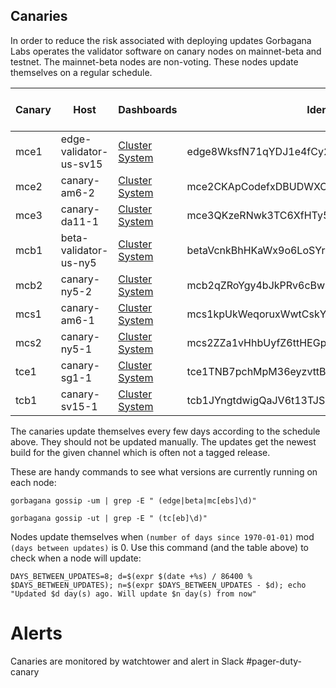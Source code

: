 ## Canaries
In order to reduce the risk associated with deploying updates Gorbagana Labs operates the validator software on canary nodes on mainnet-beta
and testnet. The mainnet-beta nodes are non-voting. These nodes update themselves on a regular schedule.

|Canary|Host|Dashboards|Identity|Cluster|Channel|Days between updates|
|------|----|----------|--------|-------|-------|-------------------:|
|mce1|edge-validator-us-sv15|[Cluster](https://metrics.gorbagana.com:3000/d/monitor-beta/cluster-telemetry-beta?orgId=1&var-datasource=InfluxDB_main-beta&var-testnet=mainnet-beta&var-hostid=edge8WksfN71qYDJ1e4fCy2WfKg19fXU5zuztDi9uTM) [System](https://metrics.gorbagana.com:3000/d/rYdddlPWkk/system-metrics-full?orgId=1&var-DS_PROMETHEUS=Metrics-Prometheus&var-job=All&var-node=edge-validator-us-sv15:9100&var-diskdevices=%5Ba-z%5D%2B%7Cnvme%5B0-9%5D%2Bn%5B0-9%5D%2B&refresh=5m&from=now-15m&to=now)|edge8WksfN71qYDJ1e4fCy2WfKg19fXU5zuztDi9uTM|mainnet-beta|edge|2|
|mce2|canary-am6-2|[Cluster](https://metrics.gorbagana.com:3000/d/monitor-beta/cluster-telemetry-beta?orgId=1&var-datasource=InfluxDB_main-beta&var-testnet=mainnet-beta&var-hostid=mce2CKApCodefxDBUDWXCdBkqoh2dg1vpWJJX2qfuvV) [System](https://metrics.gorbagana.com:3000/d/rYdddlPWkk/system-metrics-full?orgId=1&var-DS_PROMETHEUS=Metrics-Prometheus&var-job=All&var-node=canary-am6-2:9100&var-diskdevices=%5Ba-z%5D%2B%7Cnvme%5B0-9%5D%2Bn%5B0-9%5D%2B&from=now-15m&to=now&refresh=5m)|mce2CKApCodefxDBUDWXCdBkqoh2dg1vpWJJX2qfuvV|mainnet-beta|edge|4|
|mce3|canary-da11-1|[Cluster](https://metrics.gorbagana.com:3000/d/monitor-beta/cluster-telemetry-beta?orgId=1&var-datasource=InfluxDB_main-beta&var-testnet=mainnet-beta&var-hostid=mce3QKzeRNwk3TC6XfHTy5hdRT6u5UKm4rKQbNKkFhF) [System](https://metrics.gorbagana.com:3000/d/rYdddlPWkk/system-metrics-full?orgId=1&var-DS_PROMETHEUS=Metrics-Prometheus&var-job=All&var-node=canary-da11-1%3A9100&var-diskdevices=%5Ba-z%5D%2B%7Cnvme%5B0-9%5D%2Bn%5B0-9%5D%2B&refresh=5m&from=now-15m&to=now)|mce3QKzeRNwk3TC6XfHTy5hdRT6u5UKm4rKQbNKkFhF|mainnet-beta|edge|8|
|mcb1|beta-validator-us-ny5|[Cluster](https://metrics.gorbagana.com:3000/d/monitor-beta/cluster-telemetry-beta?orgId=1&var-datasource=InfluxDB_main-beta&var-testnet=mainnet-beta&var-hostid=betaVcnkBhHKaWx9o6LoSYrGaoDCskQLm94cUVWqDLS) [System](https://metrics.gorbagana.com:3000/d/rYdddlPWkk/system-metrics-full?orgId=1&var-DS_PROMETHEUS=Metrics-Prometheus&var-job=Mainnet-Beta&var-node=beta-validator-us-ny5%3A9100&var-diskdevices=%5Ba-z%5D%2B%7Cnvme%5B0-9%5D%2Bn%5B0-9%5D%2B&refresh=5m&from=now-15m&to=now)|betaVcnkBhHKaWx9o6LoSYrGaoDCskQLm94cUVWqDLS|mainnet-beta|beta|2|
|mcb2|canary-ny5-2|[Cluster](https://metrics.gorbagana.com:3000/d/monitor-beta/cluster-telemetry-beta?orgId=1&var-datasource=InfluxDB_main-beta&var-testnet=mainnet-beta&var-hostid=mcb2qZRoYgy4bJkPRv6cBwLAAYow9ZsSzcrjJKprUnd) [System](https://metrics.gorbagana.com:3000/d/rYdddlPWkk/system-metrics-full?orgId=1&var-DS_PROMETHEUS=Metrics-Prometheus&var-job=All&var-node=canary-ny5-2:9100&var-diskdevices=%5Ba-z%5D%2B%7Cnvme%5B0-9%5D%2Bn%5B0-9%5D%2B&refresh=5m&from=now-15m&to=now)|mcb2qZRoYgy4bJkPRv6cBwLAAYow9ZsSzcrjJKprUnd|mainnet-beta|beta|4|
|mcs1|canary-am6-1|[Cluster](https://metrics.gorbagana.com:3000/d/monitor-beta/cluster-telemetry-beta?orgId=1&var-datasource=InfluxDB_main-beta&var-testnet=mainnet-beta&var-hostid=mcs1kpUkWeqoruxWwtCskY1GGF4Bx1t3MMtHSHoSLyC) [System](https://metrics.gorbagana.com:3000/d/rYdddlPWkk/system-metrics-full?orgId=1&var-DS_PROMETHEUS=Metrics-Prometheus&var-job=All&var-node=canary-am6-1:9100&var-diskdevices=%5Ba-z%5D%2B%7Cnvme%5B0-9%5D%2Bn%5B0-9%5D%2B&refresh=5m&from=now-15m&to=now)|mcs1kpUkWeqoruxWwtCskY1GGF4Bx1t3MMtHSHoSLyC|mainnet-beta|stable|2|
|mcs2|canary-ny5-1|[Cluster](https://metrics.gorbagana.com:3000/d/monitor-beta/cluster-telemetry-beta?orgId=1&var-datasource=InfluxDB_main-beta&var-testnet=mainnet-beta&var-hostid=mcs2ZZa1vHhbUyfZ6ttHEGpFU6pib4pm4ownTxBm6Jc) [System](https://metrics.gorbagana.com:3000/d/rYdddlPWkk/system-metrics-full?orgId=1&var-DS_PROMETHEUS=Metrics-Prometheus&var-job=All&var-node=canary-ny5-1:9100&var-diskdevices=%5Ba-z%5D%2B%7Cnvme%5B0-9%5D%2Bn%5B0-9%5D%2B&refresh=5m&from=now-15m&to=now)|mcs2ZZa1vHhbUyfZ6ttHEGpFU6pib4pm4ownTxBm6Jc|mainnet-beta|stable|4|
|tce1|canary-sg1-1|[Cluster](https://metrics.gorbagana.com:3000/d/monitor-beta/cluster-telemetry-beta?orgId=1&var-datasource=InfluxDB-testnet&var-testnet=tds&var-hostid=tce1TNB7pchMpM36eyzvttBDEwTczv86o5P2SS8dpSU) [System](https://metrics.gorbagana.com:3000/d/rYdddlPWkk/system-metrics-full?orgId=1&var-DS_PROMETHEUS=Metrics-Prometheus&var-job=All&var-node=canary-sg1-1:9100&var-diskdevices=%5Ba-z%5D%2B%7Cnvme%5B0-9%5D%2Bn%5B0-9%5D%2B&refresh=5m&from=now-15m&to=now)|tce1TNB7pchMpM36eyzvttBDEwTczv86o5P2SS8dpSU|testnet|edge|4|
|tcb1|canary-sv15-1|[Cluster](https://metrics.gorbagana.com:3000/d/monitor-beta/cluster-telemetry-beta?orgId=1&var-datasource=InfluxDB-testnet&var-testnet=tds&var-hostid=tcb1JYngtdwigQaJV6t13TJSnKuEPitpwoHS5TAYg1H) [System](https://metrics.gorbagana.com:3000/d/rYdddlPWkk/system-metrics-full?orgId=1&var-DS_PROMETHEUS=Metrics-Prometheus&var-job=All&var-node=canary-sv15-1:9100&var-diskdevices=%5Ba-z%5D%2B%7Cnvme%5B0-9%5D%2Bn%5B0-9%5D%2B&refresh=5m&from=now-15m&to=now)|tcb1JYngtdwigQaJV6t13TJSnKuEPitpwoHS5TAYg1H|testnet|beta|4|

The canaries update themselves every few days according to the schedule above. They should not be updated manually. The updates get the newest build for the given channel which is often not a tagged release.

These are handy commands to see what versions are currently running on each  node:
```
gorbagana gossip -um | grep -E " (edge|beta|mc[ebs]\d)"

gorbagana gossip -ut | grep -E " (tc[eb]\d)"
```

Nodes update themselves when `(number of days since 1970-01-01)` mod `(days between updates)` is 0. Use this command (and the table above) to check when a node will update:

```
DAYS_BETWEEN_UPDATES=8; d=$(expr $(date +%s) / 86400 % $DAYS_BETWEEN_UPDATES); n=$(expr $DAYS_BETWEEN_UPDATES - $d); echo "Updated $d day(s) ago. Will update $n day(s) from now"
```

# Alerts
Canaries are monitored by watchtower and alert in Slack #pager-duty-canary
